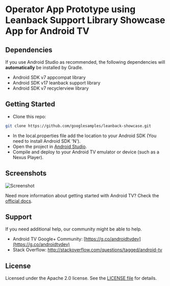 # Operator App Prototype using Leanback Support Library Showcase App for Android TV


## Dependencies

If you use Android Studio as recommended, the following dependencies will **automatically** be installed by Gradle.

- Android SDK v7 appcompat library
- Android SDK v17 leanback support library
- Android SDK v7 recyclerview library

## Getting Started

- Clone this repo:

```sh
git clone https://github.com/googlesamples/leanback-showcase.git
```

- In the local.properties file add the location to your Android SDK (You need to install Android SDK 'N').
- Open the project in [Android Studio][studio].
- Compile and deploy to your Android TV emulator or device (such as a Nexus Player).


## Screenshots

![Screenshot](screenshots/Showcase-Snapshots.png)

Need more information about getting started with Android TV? Check the [official docs][getting-started].

## Support

If you need additional help, our community might be able to help.

- Android TV Google+ Community: [https://g.co/androidtvdev](https://g.co/androidtvdev)
- Stack Overflow: http://stackoverflow.com/questions/tagged/android-tv

## License

Licensed under the Apache 2.0 license. See the [LICENSE file][license] for details.

[store-apps]: https://play.google.com/store/apps/collection/promotion_3000e26_androidtv_apps_all
[studio]: https://developer.android.com/tools/studio/index.html
[getting-started]: https://developer.android.com/training/tv/start/start.html
[bugs]: https://github.com/googlesamples/androidtv-Leanback/issues/new
[contributing]: CONTRIBUTING.md
[license]: LICENSE
